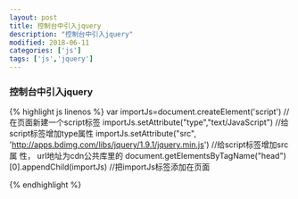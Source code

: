 ```yaml
---
layout: post
title: 控制台中引入jquery
description: "控制台中引入jquery"
modified: 2018-06-11
categories: ['js']
tags: ['js','jquery']
---
```


### 控制台中引入jquery

{% highlight js linenos %}
var importJs=document.createElement('script')   //在页面新建一个script标签
importJs.setAttribute("type","text/JavaScript") //给script标签增加type属性
importJs.setAttribute("src", 'http://apps.bdimg.com/libs/jquery/1.9.1/jquery.min.js')   //给script标签增加src属 性， url地址为cdn公共库里的
document.getElementsByTagName("head")[0].appendChild(importJs)    //把importJs标签添加在页面

{% endhighlight %}